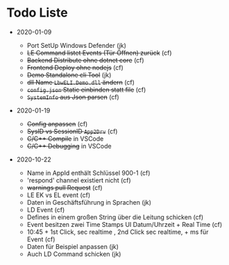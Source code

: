 # Todo Liste 

* 2020-01-09 
	* Port SetUp Windows Defender (jk)
	* ~~LE Command listet Events (Tür Öffnen) zurück~~ (cf)
	* ~~Backend  Distribute ohne dotnet core~~ (cf)
	* ~~Frontend Deploy ohne nodejs~~ (cf) 
    * ~~Demo Standalone cli Tool~~ (jk)
	* ~~dll Name `LbwELI.Demo.dll` ändern~~ (cf)
	* ~~`config.json` Static einbinden statt file~~ (cf)
	* ~~`SystemInfo` aus Json parsen~~ (cf)

* 2020-01-19
    * ~~Config anpassen~~ (cf)
    * ~~SysID vs SessionID `App2Drv`~~ (cf)
    * ~~C/C++ Compile~~ in VSCode 
    * ~~C/C++ Debugging~~ in VSCode

* 2020-10-22
	* Name in AppId enthält Schlüssel 900-1 (cf)
	* 'respond' channel existiert nicht (cf)
	* ~~warnings pull Request~~ (cf)
	* LE EK vs EL event (cf)
	* Daten in Geschäftsführung in Sprachen (jk)
	* LD Event (cf)
	* Defines in einem großen String über die Leitung schicken (cf)
	* Event besitzen zwei Time Stamps UI Datum/Uhrzeit + Real Time (cf)
	* 10:45  + 1st Click, sec realtime , 2nd Click sec realtime, + ms für Event (cf)
	* Daten für Beispiel anpassen (jk)
	* Auch LD Command schicken (jk)
